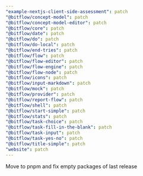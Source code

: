 ```yaml
---
"example-nextjs-client-side-assessment": patch
"@bitflow/concept-model": patch
"@bitflow/concept-model-editor": patch
"@bitflow/core": patch
"@bitflow/date": patch
"@bitflow/do": patch
"@bitflow/do-local": patch
"@bitflow/end-tries": patch
"@bitflow/flow": patch
"@bitflow/flow-editor": patch
"@bitflow/flow-engine": patch
"@bitflow/flow-node": patch
"@bitflow/icons": patch
"@bitflow/input-markdown": patch
"@bitflow/mock": patch
"@bitflow/provider": patch
"@bitflow/report-flow": patch
"@bitflow/shell": patch
"@bitflow/start-simple": patch
"@bitflow/stats": patch
"@bitflow/task-choice": patch
"@bitflow/task-fill-in-the-blank": patch
"@bitflow/task-input": patch
"@bitflow/task-yes-no": patch
"@bitflow/title-simple": patch
"website": patch
---
```


Move to pnpm and fix empty packages of last release
